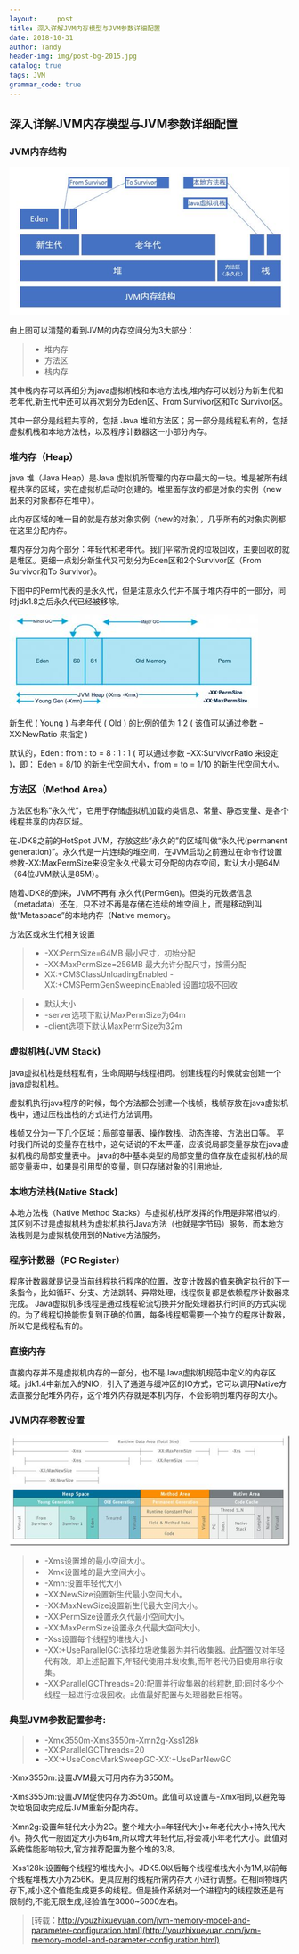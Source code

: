 ```yaml
---
layout:     post
title: 深入详解JVM内存模型与JVM参数详细配置
date: 2018-10-31
author: Tandy
header-img: img/post-bg-2015.jpg
catalog: true
tags: JVM
grammar_code: true
---
```

## 深入详解JVM内存模型与JVM参数详细配置

### JVM内存结构
![](https://raw.githubusercontent.com/tanzhouwen/tanzhouwen.github.io/master/images/jvm1.jpg)

由上图可以清楚的看到JVM的内存空间分为3大部分：

> - 堆内存
> - 方法区
> - 栈内存

其中栈内存可以再细分为java虚拟机栈和本地方法栈,堆内存可以划分为新生代和老年代,新生代中还可以再次划分为Eden区、From Survivor区和To Survivor区。

其中一部分是线程共享的，包括 Java 堆和方法区；另一部分是线程私有的，包括虚拟机栈和本地方法栈，以及程序计数器这一小部分内存。

### 堆内存（Heap）


java 堆（Java Heap）是Java 虚拟机所管理的内存中最大的一块。堆是被所有线程共享的区域，实在虚拟机启动时创建的。堆里面存放的都是对象的实例（new 出来的对象都存在堆中）。

此内存区域的唯一目的就是存放对象实例（new的对象），几乎所有的对象实例都在这里分配内存。

堆内存分为两个部分：年轻代和老年代。我们平常所说的垃圾回收，主要回收的就是堆区。更细一点划分新生代又可划分为Eden区和2个Survivor区（From Survivor和To Survivor）。

下图中的Perm代表的是永久代，但是注意永久代并不属于堆内存中的一部分，同时jdk1.8之后永久代已经被移除。

![](https://raw.githubusercontent.com/tanzhouwen/tanzhouwen.github.io/master/images/jvm2.jpg)

新生代 ( Young ) 与老年代 ( Old ) 的比例的值为 1:2 ( 该值可以通过参数 –XX:NewRatio 来指定 )

默认的，Eden : from : to = 8 : 1 : 1 ( 可以通过参数 –XX:SurvivorRatio 来设定 )，即： Eden = 8/10 的新生代空间大小，from = to = 1/10 的新生代空间大小。

### 方法区（Method Area）
方法区也称”永久代“，它用于存储虚拟机加载的类信息、常量、静态变量、是各个线程共享的内存区域。

在JDK8之前的HotSpot JVM，存放这些”永久的”的区域叫做“永久代(permanent generation)”。永久代是一片连续的堆空间，在JVM启动之前通过在命令行设置参数-XX:MaxPermSize来设定永久代最大可分配的内存空间，默认大小是64M（64位JVM默认是85M）。

随着JDK8的到来，JVM不再有 永久代(PermGen)。但类的元数据信息（metadata）还在，只不过不再是存储在连续的堆空间上，而是移动到叫做“Metaspace”的本地内存（Native memory。

方法区或永生代相关设置
> - -XX:PermSize=64MB 最小尺寸，初始分配
> -  -XX:MaxPermSize=256MB 最大允许分配尺寸，按需分配
> -  XX:+CMSClassUnloadingEnabled -XX:+CMSPermGenSweepingEnabled 设置垃圾不回收
 
> - 默认大小
> - -server选项下默认MaxPermSize为64m
> - -client选项下默认MaxPermSize为32m

### 虚拟机栈(JVM Stack)
java虚拟机栈是线程私有，生命周期与线程相同。创建线程的时候就会创建一个java虚拟机栈。

虚拟机执行java程序的时候，每个方法都会创建一个栈帧，栈帧存放在java虚拟机栈中，通过压栈出栈的方式进行方法调用。

栈帧又分为一下几个区域：局部变量表、操作数栈、动态连接、方法出口等。
平时我们所说的变量存在栈中，这句话说的不太严谨，应该说局部变量存放在java虚拟机栈的局部变量表中。
java的8中基本类型的局部变量的值存放在虚拟机栈的局部变量表中，如果是引用型的变量，则只存储对象的引用地址。

### 本地方法栈(Native Stack)
本地方法栈（Native Method Stacks）与虚拟机栈所发挥的作用是非常相似的，其区别不过是虚拟机栈为虚拟机执行Java方法（也就是字节码）服务，而本地方法栈则是为虚拟机使用到的Native方法服务。

### 程序计数器（PC Register）
程序计数器就是记录当前线程执行程序的位置，改变计数器的值来确定执行的下一条指令，比如循环、分支、方法跳转、异常处理，线程恢复都是依赖程序计数器来完成。
Java虚拟机多线程是通过线程轮流切换并分配处理器执行时间的方式实现的。为了线程切换能恢复到正确的位置，每条线程都需要一个独立的程序计数器，所以它是线程私有的。

### 直接内存
直接内存并不是虚拟机内存的一部分，也不是Java虚拟机规范中定义的内存区域。jdk1.4中新加入的NIO，引入了通道与缓冲区的IO方式，它可以调用Native方法直接分配堆外内存，这个堆外内存就是本机内存，不会影响到堆内存的大小。

### JVM内存参数设置
![](https://raw.githubusercontent.com/tanzhouwen/tanzhouwen.github.io/master/images/jvm3.jpg)

> -  -Xms设置堆的最小空间大小。
> -  -Xmx设置堆的最大空间大小。
> -  -Xmn:设置年轻代大小
> -  -XX:NewSize设置新生代最小空间大小。
> -  -XX:MaxNewSize设置新生代最大空间大小。
> -  -XX:PermSize设置永久代最小空间大小。
> -  -XX:MaxPermSize设置永久代最大空间大小。
> -  -Xss设置每个线程的堆栈大小
> -  -XX:+UseParallelGC:选择垃圾收集器为并行收集器。此配置仅对年轻代有效。即上述配置下,年轻代使用并发收集,而年老代仍旧使用串行收集。
> -  -XX:ParallelGCThreads=20:配置并行收集器的线程数,即:同时多少个线程一起进行垃圾回收。此值最好配置与处理器数目相等。

### 典型JVM参数配置参考:

 > - -Xmx3550m-Xms3550m-Xmn2g-Xss128k
 > - -XX:ParallelGCThreads=20
 > - -XX:+UseConcMarkSweepGC-XX:+UseParNewGC
 
-Xmx3550m:设置JVM最大可用内存为3550M。

-Xms3550m:设置JVM促使内存为3550m。此值可以设置与-Xmx相同,以避免每次垃圾回收完成后JVM重新分配内存。

-Xmn2g:设置年轻代大小为2G。整个堆大小=年轻代大小+年老代大小+持久代大小。持久代一般固定大小为64m,所以增大年轻代后,将会减小年老代大小。此值对系统性能影响较大,官方推荐配置为整个堆的3/8。

-Xss128k:设置每个线程的堆栈大小。JDK5.0以后每个线程堆栈大小为1M,以前每个线程堆栈大小为256K。更具应用的线程所需内存大
小进行调整。在相同物理内存下,减小这个值能生成更多的线程。但是操作系统对一个进程内的线程数还是有限制的,不能无限生成,经验值在3000~5000左右。

> [转载：http://youzhixueyuan.com/jvm-memory-model-and-parameter-configuration.html](http://youzhixueyuan.com/jvm-memory-model-and-parameter-configuration.html)
